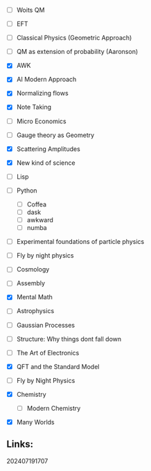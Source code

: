 - [ ] Woits QM
- [ ] EFT
- [ ] Classical Physics (Geometric Approach)
- [ ] QM as extension of probability (Aaronson)
- [x] AWK
- [x] AI Modern Approach
- [x] Normalizing flows
- [x] Note Taking
- [ ] Micro Economics
- [ ] Gauge theory as Geometry
- [x] Scattering Amplitudes
- [x] New kind of science
- [ ] Lisp
- [ ] Python
	- [ ] Coffea
	- [ ] dask
	- [ ] awkward
	- [ ] numba
- [ ] Experimental foundations of particle physics 
- [ ] Fly by night physics 
- [ ] Cosmology
- [ ] Assembly
- [x] Mental Math
- [ ] Astrophysics
- [ ] Gaussian Processes
- [ ] Structure: Why things dont fall down
- [ ] The Art of Electronics
- [x] QFT and the Standard Model
- [ ] Fly by Night Physics
- [x] Chemistry 
	- [ ] Modern Chemistry
- [x] Many Worlds



## Links: 



202407191707
